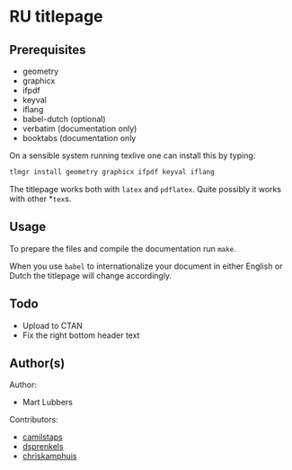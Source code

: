 # RU titlepage
## Prerequisites
- geometry
- graphicx
- ifpdf
- keyval
- iflang
- babel-dutch (optional)
- verbatim (documentation only)
- booktabs (documentation only

On a sensible system running texlive one can install this by typing:
```sh
tlmgr install geometry graphicx ifpdf keyval iflang
```

The titlepage works both with `latex` and `pdflatex`. Quite possibly it works
with other \*`tex`s.

## Usage
To prepare the files and compile the documentation run `make`.

When you use `babel` to internationalize your document in either English or
Dutch the titlepage will change accordingly.

## Todo
- Upload to CTAN
- Fix the right bottom header text

## Author(s)
Author:

- Mart Lubbers

Contributors:

- [camilstaps](https://github.com/camilstaps)
- [dsprenkels](https://github.com/dsprenkels)
- [chriskamphuis](https://github.com/chriskamphuis)
